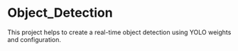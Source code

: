 # Object_Detection
This project helps to create a real-time object detection using YOLO weights and configuration.
